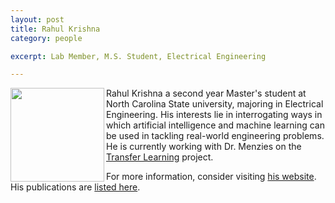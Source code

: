 ```yaml
---
layout: post
title: Rahul Krishna
category: people

excerpt: Lab Member, M.S. Student, Electrical Engineering

---
```


 
<img align=left width=150
src="{{site.url}}/img/rahlk.jpg"> 
Rahul Krishna a second year Master's student at North Carolina State university, majoring in Electrical Engineering. His interests lie in interrogating ways in which artificial intelligence and machine learning can be used in tackling real-world engineering problems. He is currently working with Dr. Menzies on the [Transfer Learning](http://ai4se.net/projects/) project. 

For more information, consider visiting [his website](https://sites.google.com/site/rahlkrsn/home). His publications are [listed here](https://sites.google.com/site/rahlkrsn/publications).

